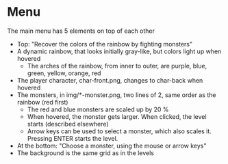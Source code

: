
# Menu

The main menu has 5 elements on top of each other
* Top: "Recover the colors of the rainbow by fighting monsters"
* A dynamic rainbow, that looks initially gray-like, but colors light up when hovered
  * The arches of the rainbow, from inner to outer, are purple, blue, green, yellow, orange, red
* The player character, char-front.png, changes to char-back when hovered
* The monsters, in img/*-monster.png, two lines of 2, same order as the rainbow (red first)
  * The red and blue monsters are scaled up by 20 %
  * When hovered, the monster gets larger. When clicked, the level starts (described elsewhere)
  * Arrow keys can be used to select a monster, which also scales it. Pressing ENTER starts the level.
* At the bottom: "Choose a monster, using the mouse or arrow keys"
* The background is the same grid as in the levels

